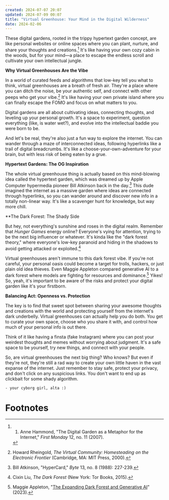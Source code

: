 ```yaml
---
created: 2024-07-07 20:07
updated: 2024-07-09 00:07
title: "Virtual Greenhouse: Your Mind in the Digital Wilderness"
date: 2024-02-06
---
```

These digital gardens, rooted in the trippy hypertext garden concept, are like personal websites or online spaces where you can plant, nurture, and share your thoughts and creations.[^1] It's like having your own cozy cabin in the woods, but for your mind—a place to escape the endless scroll and cultivate your own intellectual jungle.

**Why Virtual Greenhouses Are the Vibe**

In a world of curated feeds and algorithms that low-key tell you what to think, virtual greenhouses are a breath of fresh air. They're a place where you can ditch the noise, be your authentic self, and connect with other peeps who get your vibe.[^2] It's like having your own private island where you can finally escape the FOMO and focus on what matters to you. 

Digital gardens are all about cultivating ideas, connecting thoughts, and leveling up your personal growth. It's a space to experiment, question everything (like, is water wet?), and evolve into the intellectual baddie you were born to be. 

And let's be real, they're also just a fun way to explore the internet. You can wander through a maze of interconnected ideas, following hyperlinks like a trail of digital breadcrumbs. It's like a choose-your-own-adventure for your brain, but with less risk of being eaten by a grue. 


**Hypertext Gardens: The OG Inspiration**

The whole virtual greenhouse thing is actually based on this mind-blowing idea called the hypertext garden, which was dreamed up by Apple Computer hypermedia pioneer Bill Atkinson back in the day.[^3] This dude imagined the internet as a massive garden where ideas are connected through hyperlinks, so you can wander around and discover new info in a totally non-linear way. It's like a scavenger hunt for knowledge, but way more chill.

**The Dark Forest: The Shady Side 

But hey, not everything's sunshine and roses in the digital realm. Remember that _Hunger Games_ energy online? Everyone's vying for attention, trying to be the next big influencer or whatever. It's kinda like the "dark forest theory," where everyone's low-key paranoid and hiding in the shadows to avoid getting attacked or exploited.[^4]

Virtual greenhouses aren't immune to this dark forest vibe. If you're not careful, your personal oasis could become a target for trolls, hackers, or just plain old idea thieves. Even Maggie Appleton compared generative AI to a dark forest where models are fighting for resources and dominance.[^5] Yikes! So, yeah, it's important to be aware of the risks and protect your digital garden like it's your firstborn.


**Balancing Act: Openness vs. Protection**

The key is to find that sweet spot between sharing your awesome thoughts and creations with the world and protecting yourself from the internet's dark underbelly. Virtual greenhouses can actually help you do both. You get to curate your own space, choose who you share it with, and control how much of your personal info is out there.

Think of it like having a finsta (fake Instagram) where you can post your weirdest thoughts and memes without worrying about judgment. It's a safe space to be yourself, try new things, and connect with your people.

So, are virtual greenhouses the next big thing? Who knows? But even if they're not, they're still a rad way to create your own little haven in the vast expanse of the internet. Just remember to stay safe, protect your privacy, and don't click on any suspicious links. You don't want to end up as clickbait for some shady algorithm.


```poetry
- your cyborg girl, alta :) 
```
# Footnotes

[^1]: 1. Anne Hammond, "The Digital Garden as a Metaphor for the Internet," _First Monday_ 12, no. 11 (2007).
[^2]:  Howard Rheingold, _The Virtual Community: Homesteading on the Electronic Frontier_ (Cambridge, MA: MIT Press, 2000).
[^3]: Bill Atkinson, "HyperCard," _Byte_ 13, no. 8 (1988): 227-239.
[^4]: Cixin Liu, _The Dark Forest_ (New York: Tor Books, 2015).
[^5]: Maggie Appleton, "[The Expanding Dark Forest and Generative AI](https://maggieappleton.com/ai-dark-forest)" (2023).